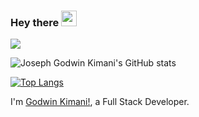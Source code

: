 ### Hey there <img src="https://media.giphy.com/media/hvRJCLFzcasrR4ia7z/giphy.gif" width="25px">

![](https://komarev.com/ghpvc/?username=josephgodwinkimani&color=green)

![Joseph Godwin Kimani's GitHub stats](https://github-readme-stats.vercel.app/api?username=josephgodwinkimani\&show_icons=true\&show=reviews,discussions_started,discussions_answered,prs_merged,prs_merged_percentage)

[![Top Langs](https://github-readme-stats.vercel.app/api/top-langs/?username=josephgodwinkimani&layout=compact&count_private=true&langs_count=5&exclude_repo=BIL2002-final,MemoryGame-MadeWithUnity&hide=html,python,shell)](https://github.com/josephgodwinkimani/github-readme-stats)

I'm [Godwin Kimani!](https://kimani.gocho.live/), a Full Stack Developer.
